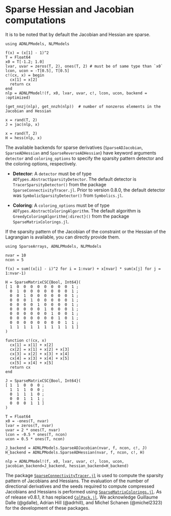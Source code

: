 # Sparse Hessian and Jacobian computations

It is to be noted that by default the Jacobian and Hessian are sparse.

```@example ex1
using ADNLPModels, NLPModels

f(x) = (x[1] - 1)^2
T = Float64
x0 = T[-1.2; 1.0]
lvar, uvar = zeros(T, 2), ones(T, 2) # must be of same type than `x0`
lcon, ucon = -T[0.5], T[0.5]
c!(cx, x) = begin
  cx[1] = x[2]
  return cx
end
nlp = ADNLPModel!(f, x0, lvar, uvar, c!, lcon, ucon, backend = :optimized)
```

```@example ex1
(get_nnzj(nlp), get_nnzh(nlp))  # number of nonzeros elements in the Jacobian and Hessian
```

```@example ex1
x = rand(T, 2)
J = jac(nlp, x)
```

```@example ex1
x = rand(T, 2)
H = hess(nlp, x)
```

The available backends for sparse derivatives (`SparseADJacobian`, `SparseADHessian` and `SparseReverseADHessian`) have keyword arguments `detector` and `coloring_options` to specify the sparsity pattern detector and the coloring options, respectively.

- **Detector**: A `detector` must be of type `ADTypes.AbstractSparsityDetector`.
The default detector is `TracerSparsityDetector()` from the package `SparseConnectivityTracer.jl`.
Prior to version 0.8.0, the default detector was `SymbolicSparsityDetector()` from `Symbolics.jl`.

- **Coloring**: A `coloring_options` must be of type `ADTypes.AbstractColoringAlgorithm`.
The default algorithm is `GreedyColoringAlgorithm{:direct}()` from the package `SparseMatrixColorings.jl`.

If the sparsity pattern of the Jacobian of the constraint or the Hessian of the Lagrangian is available, you can directly provide them.
```@example ex2
using SparseArrays, ADNLPModels, NLPModels

nvar = 10
ncon = 5

f(x) = sum((x[i] - i)^2 for i = 1:nvar) + x[nvar] * sum(x[j] for j = 1:nvar-1)

H = SparseMatrixCSC{Bool, Int64}(
[ 1  0  0  0  0  0  0  0  0  1 ;
  0  1  0  0  0  0  0  0  0  1 ;
  0  0  1  0  0  0  0  0  0  1 ;
  0  0  0  1  0  0  0  0  0  1 ;
  0  0  0  0  1  0  0  0  0  1 ;
  0  0  0  0  0  1  0  0  0  1 ;
  0  0  0  0  0  0  1  0  0  1 ;
  0  0  0  0  0  0  0  1  0  1 ;
  0  0  0  0  0  0  0  0  1  1 ;
  1  1  1  1  1  1  1  1  1  1 ]
)

function c!(cx, x)
  cx[1] = x[1] + x[2]
  cx[2] = x[1] + x[2] + x[3]
  cx[3] = x[2] + x[3] + x[4]
  cx[4] = x[3] + x[4] + x[5]
  cx[5] = x[4] + x[5]
  return cx
end

J = SparseMatrixCSC{Bool, Int64}(
[ 1  1  0  0  0 ;
  1  1  1  0  0 ;
  0  1  1  1  0 ;
  0  0  1  1  1 ;
  0  0  0  1  1 ]
)

T = Float64
x0 = -ones(T, nvar)
lvar = zeros(T, nvar)
uvar = 2 * ones(T, nvar)
lcon = -0.5 * ones(T, ncon)
ucon = 0.5 * ones(T, ncon)

J_backend = ADNLPModels.SparseADJacobian(nvar, f, ncon, c!, J)
H_backend = ADNLPModels.SparseADHessian(nvar, f, ncon, c!, H)

nlp = ADNLPModel!(f, x0, lvar, uvar, c!, lcon, ucon, jacobian_backend=J_backend, hessian_backend=H_backend)
```

The package [`SparseConnectivityTracer.jl`](https://github.com/adrhill/SparseConnectivityTracer.jl) is used to compute the sparsity pattern of Jacobians and Hessians.
The evaluation of the number of directional derivatives and the seeds required to compute compressed Jacobians and Hessians is performed using [`SparseMatrixColorings.jl`](https://github.com/gdalle/SparseMatrixColorings.jl).
As of release v0.8.1, it has replaced [`ColPack.jl`](https://github.com/exanauts/ColPack.jl).
We acknowledge Guillaume Dalle (@gdalle), Adrian Hill (@adrhill), and Michel Schanen (@michel2323) for the development of these packages.
